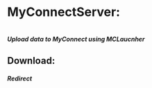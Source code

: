 <h1>MyConnectServer:
<h5><br>Upload data to MyConnect using MCLaucnher
<h2>Download:
  <h5 href="">Redirect</a>
